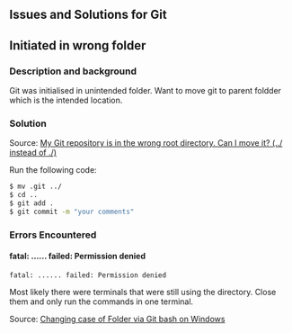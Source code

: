 ## Issues and Solutions for Git

## Initiated in wrong folder 
### Description and background
Git was initialised in unintended folder. Want to move git to parent foldder which is the intended location.

### Solution
Source: [My Git repository is in the wrong root directory. Can I move it? (../ instead of ./)](https://stackoverflow.com/questions/1918111/my-git-repository-is-in-the-wrong-root-directory-can-i-move-it-instead-of)

Run the following code:
```BASH
$ mv .git ../
$ cd ..
$ git add .
$ git commit -m "your comments" 
```

### Errors Encountered
#### fatal: ...... failed: Permission denied
`fatal: ...... failed: Permission denied`

Most likely there were terminals that were still using the directory. Close them and only run the commands in one terminal.

Source: [Changing case of Folder via Git bash on Windows](https://stackoverflow.com/questions/14578680/changing-case-of-folder-via-git-bash-on-windows)
